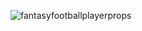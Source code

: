 ![fantasyfootballplayerprops](https://github.com/user-attachments/assets/984dd723-b3a0-4e6b-95ec-66a5839d72e9)

